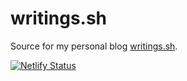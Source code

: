 writings.sh
===========

Source for my personal blog [writings.sh](https://writings.sh).

[![Netlify Status](https://api.netlify.com/api/v1/badges/441b6acc-c150-45d3-a2a9-0ce6fb7af4ac/deploy-status)](https://app.netlify.com/sites/optimistic-varahamihira-3ed7e6/deploys)
